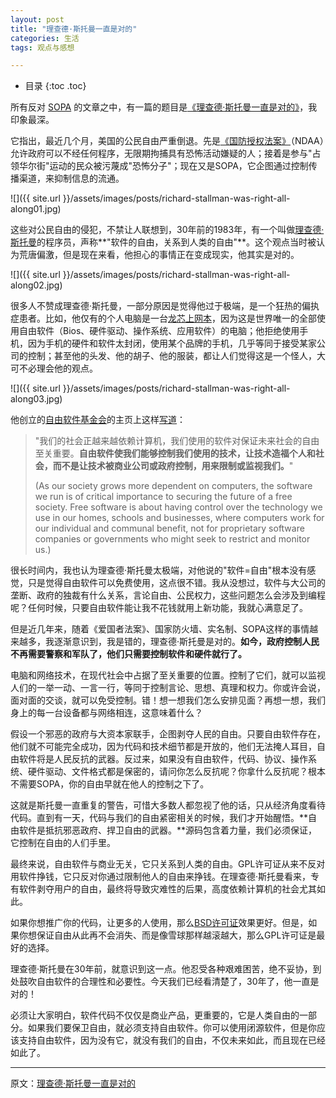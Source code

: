 ```yaml
---
layout: post
title: "理查德·斯托曼一直是对的"
categories: 生活
tags: 观点与感想

---
```


* 目录
{:toc .toc}


所有反对 [SOPA](http://www.ruanyifeng.com/blog/2012/01/why_sopa_is_evil.html) 的文章之中，有一篇的题目是[《理查德·斯托曼一直是对的》](http://www.osnews.com/story/25469/Richard_Stallman_Was_Right_All_Along)，我印象最深。

它指出，最近几个月，美国的公民自由严重倒退。先是[《国防授权法案》](http://en.wikipedia.org/wiki/National_Defense_Authorization_Act_for_Fiscal_Year_2012)（NDAA）允许政府可以不经任何程序，无限期拘捕具有恐怖活动嫌疑的人；接着是参与"占领华尔街"运动的民众被污蔑成"恐怖分子"；现在又是SOPA，它企图通过控制传播渠道，来抑制信息的流通。



![]({{ site.url }}/assets/images/posts/richard-stallman-was-right-all-along01.jpg)



这些对公民自由的侵犯，不禁让人联想到，30年前的1983年，有一个叫做[理查德·斯托曼](http://www.ruanyifeng.com/blog/2005/03/post_112.html)的程序员，声称**"软件的自由，关系到人类的自由"**。这个观点当时被认为荒唐偏激，但是现在来看，他担心的事情正在变成现实，他其实是对的。



![]({{ site.url }}/assets/images/posts/richard-stallman-was-right-all-along02.jpg)



很多人不赞成理查德·斯托曼，一部分原因是觉得他过于极端，是一个狂热的偏执症患者。比如，他仅有的个人电脑是一台[龙芯上网本](http://www.lemote.com/en/products/Notebook/2010/0310/112.html)，因为这是世界唯一的全部使用自由软件（Bios、硬件驱动、操作系统、应用软件）的电脑；他拒绝使用手机，因为手机的硬件和软件太封闭，使用某个品牌的手机，几乎等同于接受某家公司的控制；甚至他的头发、他的胡子、他的服装，都让人们觉得这是一个怪人，大可不必理会他的观点。



![]({{ site.url }}/assets/images/posts/richard-stallman-was-right-all-along03.jpg)



他创立的[自由软件基金会](http://www.fsf.org/)的主页上这样[写道](http://www.fsf.org/about/)：


> "我们的社会正越来越依赖计算机，我们使用的软件对保证未来社会的自由至关重要。**自由软件使我们能够控制我们使用的技术，让技术造福个人和社会，而不是让技术被商业公司或政府控制，用来限制或监视我们。**"
>
> (As our society grows more dependent on computers, the software we run is of critical importance to securing the future of a free society. Free software is about having control over the technology we use in our homes, schools and businesses, where computers work for our individual and communal benefit, not for proprietary software companies or governments who might seek to restrict and monitor us.)


很长时间内，我也认为理查德·斯托曼太极端，对他说的"软件=自由"根本没有感觉，只是觉得自由软件可以免费使用，这点很不错。我从没想过，软件与大公司的垄断、政府的独裁有什么关系，言论自由、公民权力，这些问题怎么会涉及到编程呢？任何时候，只要自由软件能让我不花钱就用上新功能，我就心满意足了。

但是近几年来，随着《爱国者法案》、国家防火墙、实名制、SOPA这样的事情越来越多，我逐渐意识到，我是错的，理查德·斯托曼是对的。**如今，政府控制人民不再需要警察和军队了，他们只需要控制软件和硬件就行了。**

电脑和网络技术，在现代社会中占据了至关重要的位置。控制了它们，就可以监视人们的一举一动、一言一行，等同于控制言论、思想、真理和权力。你或许会说，面对面的交谈，就可以免受控制。错！想一想我们怎么安排见面？再想一想，我们身上的每一台设备都与网络相连，这意味着什么？

假设一个邪恶的政府与大资本家联手，企图剥夺人民的自由。只要自由软件存在，他们就不可能完全成功，因为代码和技术细节都是开放的，他们无法掩人耳目，自由软件将是人民反抗的武器。反过来，如果没有自由软件，代码、协议、操作系统、硬件驱动、文件格式都是保密的，请问你怎么反抗呢？你拿什么反抗呢？根本不需要SOPA，你的自由早就在他人的控制之下了。

这就是斯托曼一直重复的警告，可惜大多数人都忽视了他的话，只从经济角度看待代码。直到有一天，代码与我们的自由紧密相关的时候，我们才开始醒悟。**自由软件是抵抗邪恶政府、捍卫自由的武器。**源码包含着力量，我们必须保证，它控制在自由的人们手里。

最终来说，自由软件与商业无关，它只关系到人类的自由。GPL许可证从来不反对用软件挣钱，它只反对你通过限制他人的自由来挣钱。在理查德·斯托曼看来，专有软件剥夺用户的自由，最终将导致灾难性的后果，高度依赖计算机的社会尤其如此。

如果你想推广你的代码，让更多的人使用，那么[BSD许可证](http://www.ruanyifeng.com/blog/2011/05/how_to_choose_free_software_licenses.html)效果更好。但是，如果你想保证自由从此再不会消失、而是像雪球那样越滚越大，那么GPL许可证是最好的选择。

理查德·斯托曼在30年前，就意识到这一点。他忍受各种艰难困苦，绝不妥协，到处鼓吹自由软件的合理性和必要性。今天我们已经看清楚了，30年了，他一直是对的！

必须让大家明白，软件代码不仅仅是商业产品，更重要的，它是人类自由的一部分。如果我们要保卫自由，就必须支持自由软件。你可以使用闭源软件，但是你应该支持自由软件，因为没有它，就没有我们的自由，不仅未来如此，而且现在已经如此了。

---

原文：[理查德·斯托曼一直是对的](https://www.ruanyifeng.com/blog/2012/01/richard_stallman_was_right_all_along.html)







